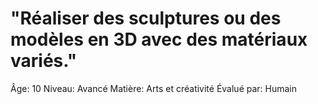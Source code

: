 # "Réaliser des sculptures ou des modèles en 3D avec des matériaux variés."

Âge: 10
Niveau: Avancé
Matière: Arts et créativité
Évalué par: Humain